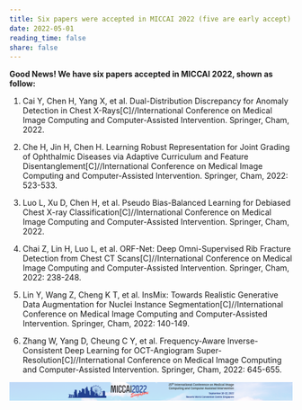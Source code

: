 ```yaml
---
title: Six papers were accepted in MICCAI 2022 (five are early accept).
date: 2022-05-01
reading_time: false
share: false
---
```



**G﻿ood News! We have six papers accepted in MICCAI 2022, shown as follow:**

1. <!--StartFragment-->

   Cai Y, Chen H, Yang X, et al. Dual-Distribution Discrepancy for Anomaly Detection in Chest X-Rays\[C]//International Conference on Medical Image Computing and Computer-Assisted Intervention. Springer, Cham, 2022.

   <!--EndFragment-->
2. <!--StartFragment-->

   Che H, Jin H, Chen H. Learning Robust Representation for Joint Grading of Ophthalmic Diseases via Adaptive Curriculum and Feature Disentanglement\[C]//International Conference on Medical Image Computing and Computer-Assisted Intervention. Springer, Cham, 2022: 523-533.

   <!--EndFragment-->
3. <!--StartFragment-->

   Luo L, Xu D, Chen H, et al. Pseudo Bias-Balanced Learning for Debiased Chest X-ray Classification\[C]//International Conference on Medical Image Computing and Computer-Assisted Intervention. Springer, Cham, 2022.

   <!--EndFragment-->
4. <!--StartFragment-->

   Chai Z, Lin H, Luo L, et al. ORF-Net: Deep Omni-Supervised Rib Fracture Detection from Chest CT Scans\[C]//International Conference on Medical Image Computing and Computer-Assisted Intervention. Springer, Cham, 2022: 238-248.

   <!--EndFragment-->
5. <!--StartFragment-->

   Lin Y, Wang Z, Cheng K T, et al. InsMix: Towards Realistic Generative Data Augmentation for Nuclei Instance Segmentation\[C]//International Conference on Medical Image Computing and Computer-Assisted Intervention. Springer, Cham, 2022: 140-149.

   <!--EndFragment-->
6. <!--StartFragment-->

   Zhang W, Yang D, Cheung C Y, et al. Frequency-Aware Inverse-Consistent Deep Learning for OCT-Angiogram Super-Resolution\[C]//International Conference on Medical Image Computing and Computer-Assisted Intervention. Springer, Cham, 2022: 645-655.

   <!--EndFragment-->

![](miccai-2022.png)